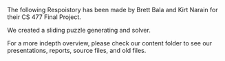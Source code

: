 The following Respoistory has been made by Brett Bala and Kirt Narain for their CS 477 Final Project.

We created a sliding puzzle generating and solver.

For a more indepth overview, please check our content folder to see our presentations, reports, source files, and old files.